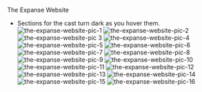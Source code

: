 The Expanse Website
* Sections for the cast turn dark as you hover them.
![the-expanse-website-pic-1](https://github.com/ASV185/the-expanse-website/assets/74805696/ce4ffda6-d957-456b-879d-b34731d14db6)
![the-expanse-website-pic-2](https://github.com/ASV185/the-expanse-website/assets/74805696/b803dad0-2177-44d4-9b7d-2f664f23fc61)
![the-expanse-website-pic 3](https://github.com/ASV185/the-expanse-website/assets/74805696/88de2673-33a3-4a46-bcce-b71964464e4b)
![the-expanse-website-pic-4](https://github.com/ASV185/the-expanse-website/assets/74805696/589a3576-05bb-48d6-adea-5caf6d829a04)
![the-expanse-website-pic-5](https://github.com/ASV185/the-expanse-website/assets/74805696/faaaab4c-3b0f-41f1-b5ea-8e804ca72672)
![the-expanse-website-pic-6](https://github.com/ASV185/the-expanse-website/assets/74805696/b8b7ede3-619c-4576-8f64-9b47c26cc5f6)
![the-expanse-website-pic-7](https://github.com/ASV185/the-expanse-website/assets/74805696/0f7a9775-f112-4d0c-9bbb-cd7a98485af2)
![the-expanse-website-pic-8](https://github.com/ASV185/the-expanse-website/assets/74805696/cb2c3333-81b7-4d31-8a36-4a33d4480a2e)
![the-expanse-website-pic-9](https://github.com/ASV185/the-expanse-website/assets/74805696/5311d73c-ff75-4c3d-a60e-c1c06397a402)
![the-expanse-website-pic-10](https://github.com/ASV185/the-expanse-website/assets/74805696/d24ef07d-a93b-4841-89ad-4ea7d1ecf59d)
![the-expanse-website-pic-11](https://github.com/ASV185/the-expanse-website/assets/74805696/2a309469-7f1f-468a-a7e5-89062dd5d922)
![the-expanse-website-pic-12](https://github.com/ASV185/the-expanse-website/assets/74805696/52e6a840-70db-4350-a2a5-b4620b3b125f)
![the-expanse-website-pic-13](https://github.com/ASV185/the-expanse-website/assets/74805696/b56d84bd-9073-4c11-83f3-cbab3dcd1f05)
![the-expanse-website-pic-14](https://github.com/ASV185/the-expanse-website/assets/74805696/d6c60353-dcd5-4377-b51c-65175c0dd7eb)
![the-expanse-website-pic-15](https://github.com/ASV185/the-expanse-website/assets/74805696/b8a71d36-61af-4a97-b2d5-b71bb85a34cb)
![the-expanse-website-pic-16](https://github.com/ASV185/the-expanse-website/assets/74805696/c37c2e8b-aacb-43aa-9211-49bc7b3ba914)
